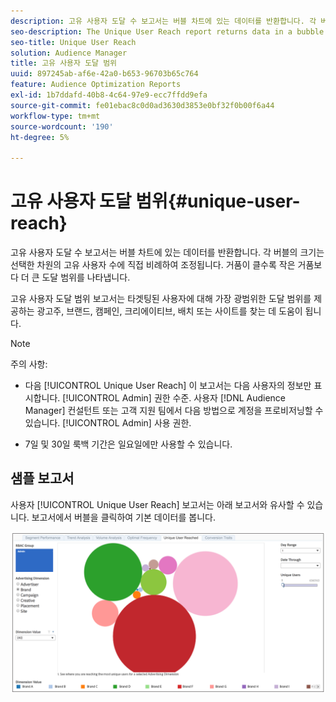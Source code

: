 ```yaml
---
description: 고유 사용자 도달 수 보고서는 버블 차트에 있는 데이터를 반환합니다. 각 버블의 크기는 선택한 차원의 고유 사용자 수에 직접 비례하여 조정됩니다. 거품이 클수록 작은 거품보다 더 큰 도달 범위를 나타냅니다. 고유 사용자 도달 범위 보고서는 타겟팅된 사용자에 대해 가장 광범위한 도달 범위를 제공하는 광고주, 브랜드, 캠페인, 크리에이티브, 배치 또는 사이트를 찾는 데 도움이 됩니다.
seo-description: The Unique User Reach report returns data in a bubble chart. Each bubble is sized in direct proportion to the number of unique users for your selected dimension. A larger bubble indicates greater reach than a smaller bubble. The Unique User Reach report helps you find the advertiser, brand, campaign, creative, placement, or site that provides the broadest reach against your targeted users.
seo-title: Unique User Reach
solution: Audience Manager
title: 고유 사용자 도달 범위
uuid: 897245ab-af6e-42a0-b653-96703b65c764
feature: Audience Optimization Reports
exl-id: 1b7ddafd-40b8-4c64-97e9-ecc7ffdd9efa
source-git-commit: fe01ebac8c0d0ad3630d3853e0bf32f0b00f6a44
workflow-type: tm+mt
source-wordcount: '190'
ht-degree: 5%

---
```


# 고유 사용자 도달 범위{#unique-user-reach}

고유 사용자 도달 수 보고서는 버블 차트에 있는 데이터를 반환합니다. 각 버블의 크기는 선택한 차원의 고유 사용자 수에 직접 비례하여 조정됩니다. 거품이 클수록 작은 거품보다 더 큰 도달 범위를 나타냅니다.

고유 사용자 도달 범위 보고서는 타겟팅된 사용자에 대해 가장 광범위한 도달 범위를 제공하는 광고주, 브랜드, 캠페인, 크리에이티브, 배치 또는 사이트를 찾는 데 도움이 됩니다.

>[!NOTE]
>
>주의 사항:
>
>* 다음 [!UICONTROL Unique User Reach] 이 보고서는 다음 사용자의 정보만 표시합니다. [!UICONTROL Admin] 권한 수준. 사용자 [!DNL Audience Manager] 컨설턴트 또는 고객 지원 팀에서 다음 방법으로 계정을 프로비저닝할 수 있습니다. [!UICONTROL Admin] 사용 권한.
>
>* 7일 및 30일 룩백 기간은 일요일에만 사용할 수 있습니다.


## 샘플 보고서

사용자 [!UICONTROL Unique User Reach] 보고서는 아래 보고서와 유사할 수 있습니다. 보고서에서 버블을 클릭하여 기본 데이터를 봅니다.

![](assets/unique-user-reach.png)
